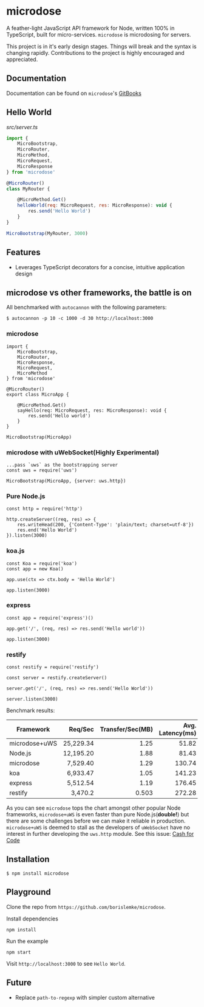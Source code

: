 # microdose
A feather-light JavaScript API framework for Node, written 100% in TypeScript, built for micro-services. `microdose` is microdosing for servers.

This project is in it's early design stages. Things will break and the syntax is changing rapidly. Contributions to the project is highly encouraged and appreciated.

## Documentation
Documentation can be found on `microdose`'s [GitBooks](https://borislemke.gitbooks.io/microdose/content/)

## Hello World
*src/server.ts*
```javascript
import {
    MicroBootstrap,
    MicroRouter,
    MicroMethod,
    MicroRequest,
    MicroResponse
} from 'microdose'

@MicroRouter()
class MyRouter {

    @MicroMethod.Get()
    helloWorld(req: MicroRequest, res: MicroResponse): void {
        res.send('Hello World')
    }
}

MicroBootstrap(MyRouter, 3000)
```

## Features
- Leverages TypeScript decorators for a concise, intuitive application design

## microdose vs other frameworks, the battle is on

All benchmarked with `autocannon` with the following parameters:
```
$ autocannon -p 10 -c 1000 -d 30 http://localhost:3000
```

### microdose

```
import {
    MicroBootstrap,
    MicroRouter,
    MicroResponse,
    MicroRequest,
    MicroMethod
} from 'microdose'

@MicroRouter()
export class MicroApp {

    @MicroMethod.Get()
    sayHello(req: MicroRequest, res: MicroResponse): void {
        res.send('Hello world')
    }
}

MicroBootstrap(MicroApp)
```
### microdose with uWebSocket(**Highly Experimental**)
```
...pass `uws` as the bootstrapping server
const uws = require('uws')

MicroBootstrap(MicroApp, {server: uws.http})
```

### Pure Node.js
```
const http = require('http')

http.createServer((req, res) => {
    res.writeHead(200, {'Content-Type': 'plain/text; charset=utf-8'})
    res.end('Hello World')
}).listen(3000)
```
### koa.js
```
const Koa = require('koa')
const app = new Koa()

app.use(ctx => ctx.body = 'Hello World')

app.listen(3000)
```
### express
```
const app = require('express')()

app.get('/', (req, res) => res.send('Hello world'))

app.listen(3000)
```
### restify
```
const restify = require('restify')

const server = restify.createServer()

server.get('/', (req, res) => res.send('Hello World'))

server.listen(3000)
```


Benchmark results:

| Framework     | Req/Sec   | Transfer/Sec(MB) | Avg. Latency(ms) | Max. Latency(ms) | Errors |
| ------------- | --------: | ---------------: | ---------------: | ---------------: | -----: |
| microdose+uWS  | 25,229.34 | 1.25             | 51.82            | 1,934            | 0      |
| Node.js       | 12,195.20 | 1.88             | 81.43            | 3,299            | 40     |
| microdose      | 7,529.40  | 1.29             | 130.74           | 3,378            | 0      |
| koa           | 6,933.47  | 1.05             | 141.23           | 5,776            | 0      |
| express       | 5,512.54  | 1.19             | 176.45           | 7,783            | 12     |
| restify       | 3,470.2   | 0.503            | 272.28           | 9,549            | 0     |

As you can see `microdose` tops the chart amongst other popular Node frameworks, `microdose+uWS` is even faster than pure Node.js(**double!**) but there are some challenges before we can make it reliable in production. `microdose+uWS` is deemed to stall as the developers of `uWebSocket` have no interest in further developing the `uws.http` module. See this issue: [Cash for Code](https://github.com/uNetworking/uWebSockets/issues/590#issuecomment-299608041)

## Installation
```
$ npm install microdose
```

## Playground

Clone the repo from `https://github.com/borislemke/microdose`.

Install dependencies
```
npm install
```

Run the example
```
npm start
```

Visit `http://localhost:3000` to see `Hello World`.

## Future
- Replace `path-to-regexp` with simpler custom alternative
